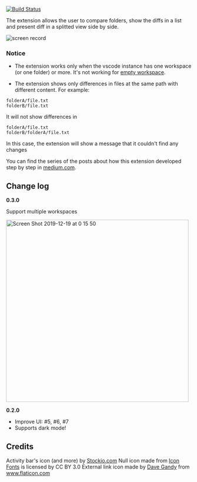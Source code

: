 [![Build Status](https://dev.azure.com/moshfeu-vscode/CompareFoldersExtension/_apis/build/status/moshfeu.vscode-compare-folders?branchName=master)](https://dev.azure.com/moshfeu-vscode/CompareFoldersExtension/_build/latest?definitionId=1&branchName=master)

The extension allows the user to compare folders, show the diffs in a list and present diff in a splitted view side by side.

![screen record](https://user-images.githubusercontent.com/3723951/66277133-cb9e3580-e8a2-11e9-9149-383a8683fcd1.gif)

### Notice
- The extension works only when the vscode instance has one workspace (or one folder) or more. It's not working for [empty workspace](https://user-images.githubusercontent.com/3723951/70967746-d560c800-209f-11ea-8148-12c5251b00ea.png).

- The extension shows only differences in files at the same path with different content. For example:

```
folderA/file.txt
folderB/file.txt
```

It will not show differences in

```
folderA/file.txt
folderB/folderA/file.txt
```

In this case, the extension will show a message that it couldn't find any changes

You can find the series of the posts about how this extension developed step by step in [medium.com](https://medium.com/@moshfeu/comparefolders-visual-studio-code-extension-journey-intro-b540a0539629?source=friends_link&sk=db37e1889766ccd8fe553958a12a8f69).

## Change log

**0.3.0**

Support multiple workspaces

<img width="496" alt="Screen Shot 2019-12-19 at 0 15 50" src="https://user-images.githubusercontent.com/3723951/71128162-44036a00-21f5-11ea-88fe-9c2519b8a2e8.png">

**0.2.0**
- Improve UI: #5, #6, #7
- Supports dark mode!


## Credits
Activity bar's icon (and more) by [Stockio.com](https://www.stockio.com/free-icon/folders)
Null icon made from <a href="http://www.onlinewebfonts.com/icon">Icon Fonts</a> is licensed by CC BY 3.0
External link icon made by <a href="https://www.flaticon.com/authors/dave-gandy" title="Dave Gandy">Dave Gandy</a> from <a href="https://www.flaticon.com/" title="Flaticon">www.flaticon.com</a>